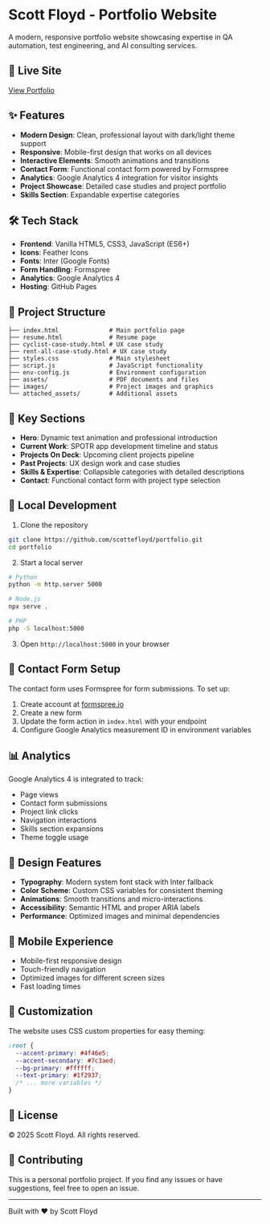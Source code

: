 # Scott Floyd - Portfolio Website

A modern, responsive portfolio website showcasing expertise in QA automation, test engineering, and AI consulting services.

## 🚀 Live Site
[View Portfolio](https://scottefloyd.github.io/portfolio) <!-- Update with your actual GitHub Pages URL -->

## ✨ Features

- **Modern Design**: Clean, professional layout with dark/light theme support
- **Responsive**: Mobile-first design that works on all devices
- **Interactive Elements**: Smooth animations and transitions
- **Contact Form**: Functional contact form powered by Formspree
- **Analytics**: Google Analytics 4 integration for visitor insights
- **Project Showcase**: Detailed case studies and project portfolio
- **Skills Section**: Expandable expertise categories

## 🛠️ Tech Stack

- **Frontend**: Vanilla HTML5, CSS3, JavaScript (ES6+)
- **Icons**: Feather Icons
- **Fonts**: Inter (Google Fonts)
- **Form Handling**: Formspree
- **Analytics**: Google Analytics 4
- **Hosting**: GitHub Pages

## 📁 Project Structure

```
├── index.html              # Main portfolio page
├── resume.html             # Resume page
├── cyclist-case-study.html # UX case study
├── rent-all-case-study.html # UX case study
├── styles.css              # Main stylesheet
├── script.js               # JavaScript functionality
├── env-config.js           # Environment configuration
├── assets/                 # PDF documents and files
├── images/                 # Project images and graphics
└── attached_assets/        # Additional assets
```

## 🎯 Key Sections

- **Hero**: Dynamic text animation and professional introduction
- **Current Work**: SPOTR app development timeline and status
- **Projects On Deck**: Upcoming client projects pipeline
- **Past Projects**: UX design work and case studies
- **Skills & Expertise**: Collapsible categories with detailed descriptions
- **Contact**: Functional contact form with project type selection

## 🚀 Local Development

1. Clone the repository
```bash
git clone https://github.com/scottefloyd/portfolio.git
cd portfolio
```

2. Start a local server
```bash
# Python
python -m http.server 5000

# Node.js
npx serve .

# PHP
php -S localhost:5000
```

3. Open `http://localhost:5000` in your browser

## 📧 Contact Form Setup

The contact form uses Formspree for form submissions. To set up:

1. Create account at [formspree.io](https://formspree.io)
2. Create a new form
3. Update the form action in `index.html` with your endpoint
4. Configure Google Analytics measurement ID in environment variables

## 📊 Analytics

Google Analytics 4 is integrated to track:
- Page views
- Contact form submissions
- Project link clicks
- Navigation interactions
- Skills section expansions
- Theme toggle usage

## 🎨 Design Features

- **Typography**: Modern system font stack with Inter fallback
- **Color Scheme**: Custom CSS variables for consistent theming
- **Animations**: Smooth transitions and micro-interactions
- **Accessibility**: Semantic HTML and proper ARIA labels
- **Performance**: Optimized images and minimal dependencies

## 📱 Mobile Experience

- Mobile-first responsive design
- Touch-friendly navigation
- Optimized images for different screen sizes
- Fast loading times

## 🔧 Customization

The website uses CSS custom properties for easy theming:

```css
:root {
  --accent-primary: #4f46e5;
  --accent-secondary: #7c3aed;
  --bg-primary: #ffffff;
  --text-primary: #1f2937;
  /* ... more variables */
}
```

## 📄 License

© 2025 Scott Floyd. All rights reserved.

## 🤝 Contributing

This is a personal portfolio project. If you find any issues or have suggestions, feel free to open an issue.

---

Built with ❤️ by Scott Floyd